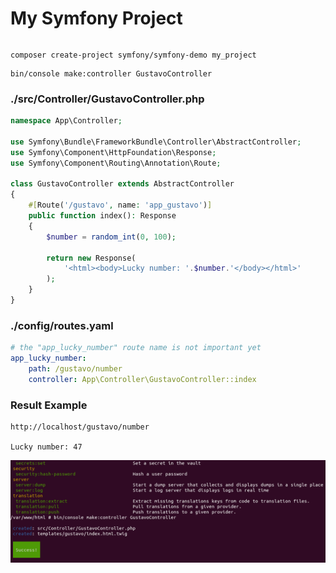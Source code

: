 # My Symfony Project

```
```

```
composer create-project symfony/symfony-demo my_project
```

```
bin/console make:controller GustavoController
```

### ./src/Controller/GustavoController.php
```php
namespace App\Controller;

use Symfony\Bundle\FrameworkBundle\Controller\AbstractController;
use Symfony\Component\HttpFoundation\Response;
use Symfony\Component\Routing\Annotation\Route;

class GustavoController extends AbstractController
{
    #[Route('/gustavo', name: 'app_gustavo')]
    public function index(): Response
    {
        $number = random_int(0, 100);

        return new Response(
            '<html><body>Lucky number: '.$number.'</body></html>'
        );
    }
}
```

### ./config/routes.yaml
```yaml
# the "app_lucky_number" route name is not important yet
app_lucky_number:
    path: /gustavo/number
    controller: App\Controller\GustavoController::index
```

### Result Example
```
http://localhost/gustavo/number

Lucky number: 47

```

![](./imgs/makeController.png)
